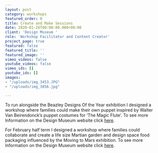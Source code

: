 ```yaml
---
layout: post
category: workshops
featured_order: 0
title: Create and Make Sessions
date: 2020-01-26T00:00:00.000+00:00
client: 'Design Museum '
role: 'Workshop Facilitator and Content Creator'
project_page: true
featured: false
featured_title: ''
featured_image: ''
vimeo_videos: false
youtube_videos: false
vimeo_ids: []
youtube_ids: []
images:
- "/uploads/img_3453.JPG"
- "/uploads/img_3856.jpg"

---
```

To run alongside the Beazley Designs Of the Year exhibition I designed a workshop where families could make their own puppet inspired by Walter Van Beirendonck’s puppet costumes for ‘The Magic Flute’. To see more Information on the Design Museum website click [here](https://designmuseum.org/whats-on/families/create-and-make-past/winter-sunday-create-and-make-puppetry).

For February half term I designed a workshop where families could collaborate and create a life size Martian garden and design space food packaging influenced by the Moving to Mars exhibition. To see more Information on the Design Museum website click [here](https://designmuseum.org/whats-on/families/create-and-make-past/february-half-term-martian-garden).
